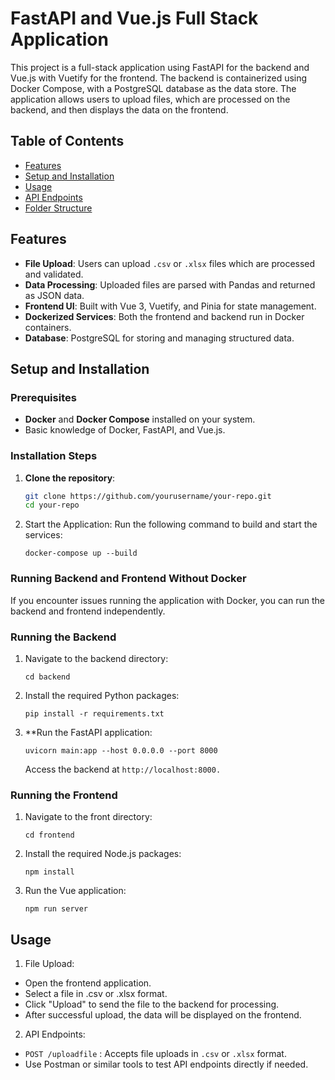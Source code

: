 # FastAPI and Vue.js Full Stack Application

This project is a full-stack application using FastAPI for the backend and Vue.js with Vuetify for the frontend. The backend is containerized using Docker Compose, with a PostgreSQL database as the data store. The application allows users to upload files, which are processed on the backend, and then displays the data on the frontend.

## Table of Contents
- [Features](#features)
- [Setup and Installation](#setup-and-installation)
- [Usage](#usage)
- [API Endpoints](#api-endpoints)
- [Folder Structure](#folder-structure)

## Features
- **File Upload**: Users can upload `.csv` or `.xlsx` files which are processed and validated.
- **Data Processing**: Uploaded files are parsed with Pandas and returned as JSON data.
- **Frontend UI**: Built with Vue 3, Vuetify, and Pinia for state management.
- **Dockerized Services**: Both the frontend and backend run in Docker containers.
- **Database**: PostgreSQL for storing and managing structured data.

## Setup and Installation

### Prerequisites
- **Docker** and **Docker Compose** installed on your system.
- Basic knowledge of Docker, FastAPI, and Vue.js.

### Installation Steps

1. **Clone the repository**:
   ```bash
   git clone https://github.com/yourusername/your-repo.git
   cd your-repo
   ```
2. Start the Application: Run the following command to build and start the services:
   ```
   docker-compose up --build
   ```

### Running Backend and Frontend Without Docker
If you encounter issues running the application with Docker, you can run the backend and frontend independently.

### Running the Backend

1. Navigate to the backend directory:
   ```
   cd backend
   ```

3. Install the required Python packages:
   ```
   pip install -r requirements.txt
   ```

4. **Run the FastAPI application:
   ```
   uvicorn main:app --host 0.0.0.0 --port 8000
   ```
   Access the backend at ```http://localhost:8000.```

### Running the Frontend
1. Navigate to the front directory:
   ```
   cd frontend
   ```

2. Install the required Node.js packages:
   ```
   npm install
   ```
3. Run the Vue application:
   ```
   npm run server
   ```

## Usage
1. File Upload:
- Open the frontend application.
- Select a file in .csv or .xlsx format.
- Click "Upload" to send the file to the backend for processing.
- After successful upload, the data will be displayed on the frontend.

2. API Endpoints:
- ```POST /uploadfile``` : Accepts file uploads in ```.csv``` or ```.xlsx``` format.
- Use Postman or similar tools to test API endpoints directly if needed.


